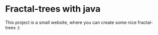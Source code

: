 # Fractal-trees with java

This project is a small website, where you can create some nice fractal-trees :)
